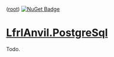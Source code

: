 ﻿([root](https://github.com/CalionVarduk/LfrlAnvil))
[![NuGet Badge](https://buildstats.info/nuget/LfrlAnvil.PostgreSql)](https://www.nuget.org/packages/LfrlAnvil.PostgreSql/)

# [LfrlAnvil.PostgreSql](https://github.com/CalionVarduk/LfrlAnvil/tree/main/src/LfrlAnvil.Sql/LfrlAnvil.PostgreSql)

Todo.
